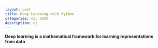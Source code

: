 ```yaml
---
layout: post
title: Deep Learning with Python
categories: cs, math
description: cs
---
```


**Deep learning is a mathematical framework for learning representations from data**


